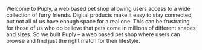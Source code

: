 Welcome to Puply, a web based pet shop allowing users access to a wide collection of furry friends.
Digital products make it easy to stay connected, but not all of us have enough space for a real one. This can be frustrating for those of us who do believe that pets come in millions of different shapes and sizes. So we built Puply – a web based pet shop where users can browse and find just the right match for their lifestyle.